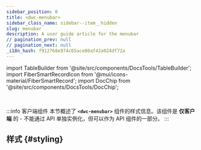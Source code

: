```yaml
---
sidebar_position: 0
title: <dwc-menubar>
sidebar_class_name: sidebar--item__hidden
slug: menubar
description: A user guide article for the menubar
// pagination_prev: null
// pagination_next: null
_i18n_hash: f912768e974c65ace00af42a024df72a
---
```

import TableBuilder from '@site/src/components/DocsTools/TableBuilder';
import FiberSmartRecordIcon from '@mui/icons-material/FiberSmartRecord';
import DocChip from '@site/src/components/DocsTools/DocChip';

<DocChip chip='shadow' />

<br />

:::info 客户端组件
本节概述了 **`<dwc-menubar>`** 组件的样式信息。该组件是 **仅客户端** 的 - 不能通过 API 单独实例化，但可以作为 API 组件的一部分。
:::

## 样式 {#styling}

<TableBuilder name="dwc-menubar" clientComponent />
